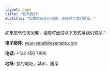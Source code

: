 ```yaml
---
layout: page
title: "联系我们"
subtitle: "如果您有任何问题，请随时与我们联系。"
---
```


如果您有任何问题，请随时通过以下方式与我们联系：

**电子邮件:** your-email@example.com

**电话:** +123 456 7890

**地址:** 您的地址，城市，国家